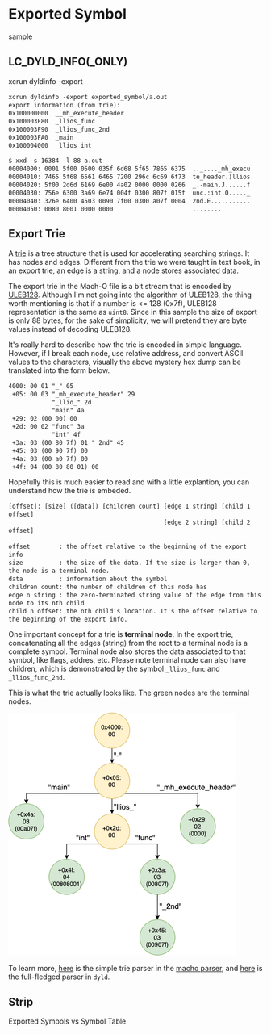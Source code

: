 # Exported Symbol
sample
## LC_DYLD_INFO(_ONLY)
xcrun dyldinfo -export

```
xcrun dyldinfo -export exported_symbol/a.out
export information (from trie):
0x100000000  __mh_execute_header
0x100003F80  _llios_func
0x100003F90  _llios_func_2nd
0x100003FA0  _main
0x100004000  _llios_int
```

```
$ xxd -s 16384 -l 88 a.out
00004000: 0001 5f00 0500 035f 6d68 5f65 7865 6375  .._...._mh_execu
00004010: 7465 5f68 6561 6465 7200 296c 6c69 6f73  te_header.)llios
00004020: 5f00 2d6d 6169 6e00 4a02 0000 0000 0266  _.-main.J......f
00004030: 756e 6300 3a69 6e74 004f 0300 807f 015f  unc.:int.O....._
00004040: 326e 6400 4503 0090 7f00 0300 a07f 0004  2nd.E...........
00004050: 0080 8001 0000 0000                      ........
```


## Export Trie
A [trie](https://en.wikipedia.org/wiki/Trie) is a tree structure that is used for accelerating searching strings. It has nodes and edges. Different from the trie we were taught in text book, in an export trie, an edge is a string, and a node stores associated data.

The export trie in the Mach-O file is a bit stream that is encoded by [ULEB128](https://en.wikipedia.org/wiki/LEB128). Although I'm not going into the algorithm of ULEB128, the thing worth mentioning is that if a number is <= 128 (0x7f), ULEB128 representation is the same as `uint8`. Since in this sample the size of export is only 88 bytes, for the sake of simplicity, we will pretend they are byte values instead of decoding ULEB128.

It's really hard to describe how the trie is encoded in simple language. However, if I break each node, use relative address, and convert ASCII values to the characters, visually the above mystery hex dump can be translated into the form below.

```
4000: 00 01 "_" 05
 +05: 00 03 "_mh_execute_header" 29
            "_llio_" 2d
            "main" 4a
 +29: 02 (00 00) 00
 +2d: 00 02 "func" 3a
            "int" 4f
 +3a: 03 (00 80 7f) 01 "_2nd" 45
 +45: 03 (00 90 7f) 00
 +4a: 03 (00 a0 7f) 00
 +4f: 04 (00 80 80 01) 00
```

Hopefully this is much easier to read and with a little explantion, you can understand how the trie is embeded.
```
[offset]: [size] ([data]) [children count] [edge 1 string] [child 1 offset]
                                           [edge 2 string] [child 2 offset]

offset        : the offset relative to the beginning of the export info
size          : the size of the data. If the size is larger than 0, the node is a terminal node.
data          : information about the symbol
children count: the number of children of this node has
edge n string : the zero-terminated string value of the edge from this node to its nth child
child n offset: the nth child's location. It's the offset relative to the beginning of the export info.
```

One important concept for a trie is **terminal node**. In the export trie, concatenating all the edges (string) from the root to a terminal node is a complete symbol. Terminal node also stores the data associated to that symbol, like flags, addres, etc. Please note terminal node can also have children, which is demonstrated by the symbol `_llios_func` and `_llios_func_2nd`.

This is what the trie actually looks like. The green nodes are the terminal nodes. 

![Trie Graph](../articles/images/Export%20Trie.png)

To learn more, [here](../macho_parser/dyld_info.c) is the simple trie parser in the [macho parser](../macho_parser), and [here](https://github.com/opensource-apple/dyld/blob/3f928f32597888c5eac6003b9199d972d49857b5/launch-cache/MachOTrie.hpp) is the full-fledged parser in `dyld`.

## Strip


Exported Symbols vs Symbol Table
